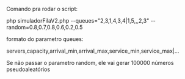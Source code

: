 Comando pra rodar o script:

php simuladorFilaV2.php --queues="2,3,1,4,3,4|1,5,,,2,3" --random=0.8,0.7,0.8,0.6,0.2,0.5

formato do parametro queues:

servers,capacity,arrival_min,arrival_max,service_min,service_max|...

Se não passar o parametro random, ele vai gerar 100000 números pseudoaleatórios
